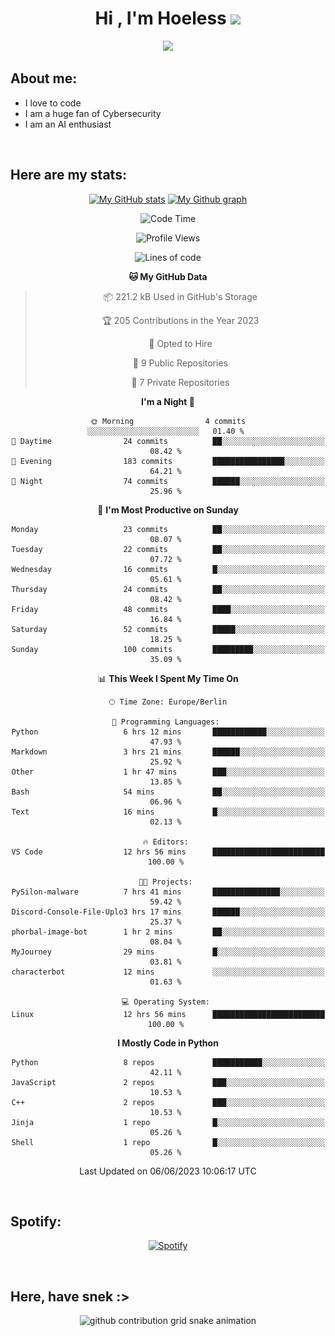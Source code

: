 <h1 align="center">Hi , I'm Hoeless <img src="https://media.giphy.com/media/hvRJCLFzcasrR4ia7z/giphy.gif" width="35"></h1>
<p align="center">
  <a href="https://github.com/whois-hoeless"><img src="https://readme-typing-svg.demolab.com?font=Roboto+Mono&weight=300&size=28&duration=4000&pause=100&color=C109F7&center=true&vCenter=true&width=580&height=127&lines=I'm+a+programmer;I'm+an+AI+enthusiast;I'm+a+big+fan+of+Neural+Networks;I'm+interested+in+Computer+Science;I+love+Cybersecurity;By+the+way+I+use+Arch+%F0%9F%92%80"></a>
</p>

## About me:

- I love to code
- I am a huge fan of Cybersecurity
- I am an AI enthusiast 

<br>

## Here are my stats:

<div align="center">
    
 [![My GitHub stats](https://github-readme-stats.vercel.app/api?username=whois-hoeless&count_private=true&show_icons=true&theme=radical)](https://github.com/whois-hoeless)
 [![My Github graph](http://github-profile-summary-cards.vercel.app/api/cards/profile-details?username=whois-hoeless&theme=radical)](https://github.com/whois-hoeless)

<!--START_SECTION:waka-->
![Code Time](http://img.shields.io/badge/Code%20Time-28%20hrs%205%20mins-blue)

![Profile Views](http://img.shields.io/badge/Profile%20Views-8-blue)

![Lines of code](https://img.shields.io/badge/From%20Hello%20World%20I%27ve%20Written-33.1%20thousand%20lines%20of%20code-blue)

**🐱 My GitHub Data** 

> 📦 221.2 kB Used in GitHub's Storage 
 > 
> 🏆 205 Contributions in the Year 2023
 > 
> 💼 Opted to Hire
 > 
> 📜 9 Public Repositories 
 > 
> 🔑 7 Private Repositories 
 > 
**I'm a Night 🦉** 

```text
🌞 Morning                4 commits           ░░░░░░░░░░░░░░░░░░░░░░░░░   01.40 % 
🌆 Daytime                24 commits          ██░░░░░░░░░░░░░░░░░░░░░░░   08.42 % 
🌃 Evening                183 commits         ████████████████░░░░░░░░░   64.21 % 
🌙 Night                  74 commits          ██████░░░░░░░░░░░░░░░░░░░   25.96 % 
```
📅 **I'm Most Productive on Sunday** 

```text
Monday                   23 commits          ██░░░░░░░░░░░░░░░░░░░░░░░   08.07 % 
Tuesday                  22 commits          ██░░░░░░░░░░░░░░░░░░░░░░░   07.72 % 
Wednesday                16 commits          █░░░░░░░░░░░░░░░░░░░░░░░░   05.61 % 
Thursday                 24 commits          ██░░░░░░░░░░░░░░░░░░░░░░░   08.42 % 
Friday                   48 commits          ████░░░░░░░░░░░░░░░░░░░░░   16.84 % 
Saturday                 52 commits          █████░░░░░░░░░░░░░░░░░░░░   18.25 % 
Sunday                   100 commits         █████████░░░░░░░░░░░░░░░░   35.09 % 
```


📊 **This Week I Spent My Time On** 

```text
🕑︎ Time Zone: Europe/Berlin

💬 Programming Languages: 
Python                   6 hrs 12 mins       ████████████░░░░░░░░░░░░░   47.93 % 
Markdown                 3 hrs 21 mins       ██████░░░░░░░░░░░░░░░░░░░   25.92 % 
Other                    1 hr 47 mins        ███░░░░░░░░░░░░░░░░░░░░░░   13.85 % 
Bash                     54 mins             ██░░░░░░░░░░░░░░░░░░░░░░░   06.96 % 
Text                     16 mins             █░░░░░░░░░░░░░░░░░░░░░░░░   02.13 % 

🔥 Editors: 
VS Code                  12 hrs 56 mins      █████████████████████████   100.00 % 

🐱‍💻 Projects: 
PySilon-malware          7 hrs 41 mins       ███████████████░░░░░░░░░░   59.42 % 
Discord-Console-File-Uplo3 hrs 17 mins       ██████░░░░░░░░░░░░░░░░░░░   25.37 % 
phorbal-image-bot        1 hr 2 mins         ██░░░░░░░░░░░░░░░░░░░░░░░   08.04 % 
MyJourney                29 mins             █░░░░░░░░░░░░░░░░░░░░░░░░   03.81 % 
characterbot             12 mins             ░░░░░░░░░░░░░░░░░░░░░░░░░   01.63 % 

💻 Operating System: 
Linux                    12 hrs 56 mins      █████████████████████████   100.00 % 
```

**I Mostly Code in Python** 

```text
Python                   8 repos             ███████████░░░░░░░░░░░░░░   42.11 % 
JavaScript               2 repos             ███░░░░░░░░░░░░░░░░░░░░░░   10.53 % 
C++                      2 repos             ███░░░░░░░░░░░░░░░░░░░░░░   10.53 % 
Jinja                    1 repo              █░░░░░░░░░░░░░░░░░░░░░░░░   05.26 % 
Shell                    1 repo              █░░░░░░░░░░░░░░░░░░░░░░░░   05.26 % 
```




 Last Updated on 06/06/2023 10:06:17 UTC
<!--END_SECTION:waka-->
</div>
<br>

## Spotify:

<div align="center">

[![Spotify](https://whois-hoeless.vercel.app/api/spotify?background_color=0d1117&border_color=090d13)](https://open.spotify.com/user/heanchenhorst)
</div>

<br>

## Here, have snek :>
<div align="center">
<picture>
  <source media="(prefers-color-scheme: dark)" srcset="https://raw.githubusercontent.com/whois-hoeless/whois-hoeless/output/github-contribution-grid-snake-dark.svg">
  <source media="(prefers-color-scheme: light)" srcset="https://raw.githubusercontent.com/whois-hoeless/whois-hoeless/output/github-contribution-grid-snake.svg">
  <img alt="github contribution grid snake animation" src="https://raw.githubusercontent.com/whois-hoeless/whois-hoeless/output/github-contribution-grid-snake.svg">
</div>
